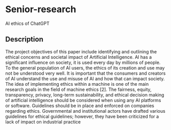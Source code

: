# Senior-research
 AI ethics of ChatGPT

## Description 
The project objectives of this paper include identifying and outlining the ethical concerns and societal impact of Artificial Intelligence.  AI has a significant influence on society, it is used every day by millions of people. To the general population of AI users, the ethics of its creation and use may not be understood very well. It is important that the consumers and creators of AI understand the use and misuse of AI and how that can impact society. The idea of implementing ethics within a machine is one of the main research goals in the field of machine ethics [2]. The fairness, equity, transparency, privacy, long-term sustainability, and ethical decision making of artificial intelligence should be considered when using any AI platforms or software. Guidelines should be in place and enforced on companies regarding ethics. Governmental and institutional actors have drafted various guidelines for ethical guidelines; however, they have been criticized for a lack of impact on industrial practice

